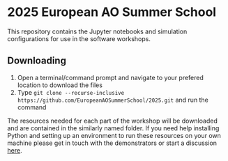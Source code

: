 # 2025 European AO Summer School

This repository contains the Jupyter notebooks and simulation configurations for use in the software workshops.

## Downloading
1. Open a terminal/command prompt and navigate to your prefered location to download the files
2. Type `git clone --recurse-inclusive https://github.com/EuropeanAOSummerSchool/2025.git` and run the command

The resources needed for each part of the workshop will be downloaded and are contained in the similarly named folder. If you need help installing Python and setting up an environment to run these resources on your own machine please get in touch with the demonstrators or start a discussion [here](https://github.com/orgs/EuropeanAOSummerSchool/discussions/categories/2025-summer-school-help).
